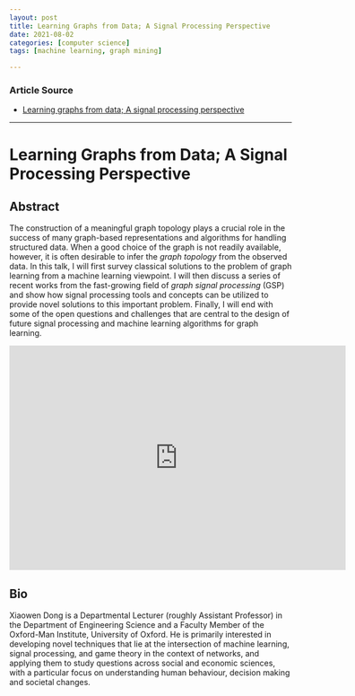 ```yaml
---
layout: post
title: Learning Graphs from Data; A Signal Processing Perspective
date: 2021-08-02
categories: [computer science]
tags: [machine learning, graph mining]

---
```


### Article Source

* [Learning graphs from data; A signal processing perspective](https://www.youtube.com/watch?v=2ds4A11DSOw)


---


# Learning Graphs from Data; A Signal Processing Perspective


## Abstract

The construction of a meaningful graph topology plays a crucial role in the success of many graph-based representations and algorithms for handling structured data. When a good choice of the graph is not readily available, however, it is often desirable to infer the *graph topology* from the observed data. In this talk, I will first survey classical solutions to the problem of graph learning from a machine learning viewpoint. I will then discuss a series of recent works from the fast-growing field of *graph signal processing* (GSP) and show how signal processing tools and concepts can be utilized to provide novel solutions to this important problem. Finally, I will end with some of the open questions and challenges that are central to the design of future signal processing and machine learning algorithms for graph learning.

<iframe width="600" height="400" src="https://www.youtube.com/embed/2ds4A11DSOw" title="YouTube video player" frameborder="0" allow="accelerometer; autoplay; clipboard-write; encrypted-media; gyroscope; picture-in-picture" allowfullscreen></iframe>

## Bio
Xiaowen Dong is a Departmental Lecturer (roughly Assistant Professor) in the Department of Engineering Science and a Faculty Member of the Oxford-Man Institute, University of Oxford. He is primarily interested in developing novel techniques that lie at the intersection of machine learning, signal processing, and game theory in the context of networks, and applying them to study questions across social and economic sciences, with a particular focus on understanding human behaviour, decision making and societal changes.

